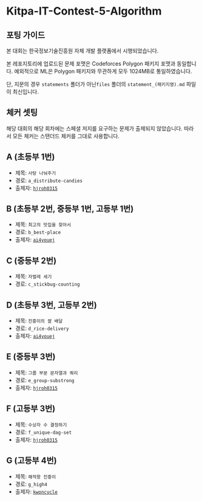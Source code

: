 # Kitpa-IT-Contest-5-Algorithm

## 포팅 가이드
본 대회는 한국정보기술진흥원 자체 개발 플랫폼에서 시행되었습니다.

본 레포지토리에 업로드된 문제 포맷은 Codeforces Polygon 패키지 포맷과 동일합니다. 예외적으로 ML은 Polygon 패키지와 무관하게 모두 1024MB로 통일하였습니다.

단, 지문의 경우 `statements` 폴더가 아닌`files` 폴더의 `statement_(패키지명).md` 파일이 최신입니다.

## 체커 셋팅
해당 대회의 해당 회차에는 스페셜 저지를 요구하는 문제가 출제되지 않았습니다. 따라서 모든 체커는 스탠더드 체커를 그대로 사용합니다.

## A (초등부 1번)

- 제목: `사탕 나눠주기`
- 경로: `a_distribute-candies`
- 출제자: [`hjroh0315`](https://www.acmicpc.net/user/hjroh0315)

## B (초등부 2번, 중등부 1번, 고등부 1번)

- 제목: `최고의 맛집을 찾아서`
- 경로: `b_best-place`
- 출제자: [`ai4youej`](https://www.acmicpc.net/user/ai4youej)

## C (중등부 2번)

- 제목: `자벌레 세기`
- 경로: `c_stickbug-counting`

## D (초등부 3번, 고등부 2번)

- 제목: `진흥이의 쌀 배달`
- 경로: `d_rice-delivery`
- 출제자: [`ai4youej`](https://www.acmicpc.net/user/ai4youej)

## E (중등부 3번)

- 제목: `그룹 부분 문자열과 쿼리`
- 경로: `e_group-substrong`
- 출제자: [`hjroh0315`](https://www.acmicpc.net/user/hjroh0315)

## F (고등부 3번)

- 제목: `수상자 수 결정하기`
- 경로: `f_unique-dag-set`
- 출제자: [`hjroh0315`](https://www.acmicpc.net/user/hjroh0315)

## G (고등부 4번)

- 제목: `해적왕 진흥이`
- 경로: `g_high4`
- 출제자: [`kwoncycle`](https://www.acmicpc.net/user/kwoncycle)
